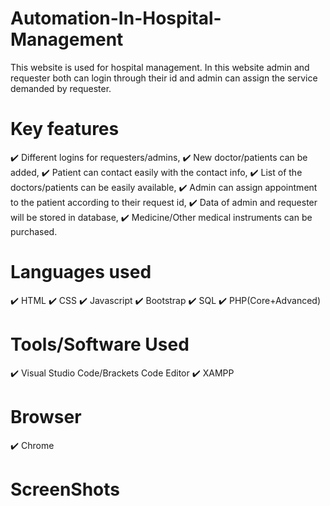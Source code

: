 # Automation-In-Hospital-Management
This website is used for hospital management. In this website admin and requester both can login through their id and admin can assign the service demanded by requester.

# Key features
✔️ Different logins for requesters/admins,
✔️ New doctor/patients can be added,
✔️ Patient can contact easily with the contact info,
✔️ List of the doctors/patients can be easily available,
✔️ Admin can assign appointment to the patient according to their request id,
✔️ Data of admin and requester will be stored in database,
✔️ Medicine/Other medical instruments can be purchased.

# Languages used
✔️ HTML
✔️ CSS
✔️ Javascript
✔️ Bootstrap
✔️ SQL 
✔️ PHP(Core+Advanced)

# Tools/Software Used
✔️ Visual Studio Code/Brackets Code Editor
✔️ XAMPP

# Browser
✔️ Chrome

# ScreenShots




